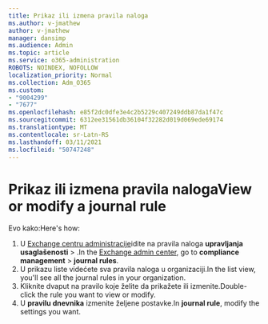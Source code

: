```yaml
---
title: Prikaz ili izmena pravila naloga
ms.author: v-jmathew
author: v-jmathew
manager: dansimp
ms.audience: Admin
ms.topic: article
ms.service: o365-administration
ROBOTS: NOINDEX, NOFOLLOW
localization_priority: Normal
ms.collection: Adm_O365
ms.custom:
- "9004299"
- "7677"
ms.openlocfilehash: e85f2dc0dfe3e4c2b5229c407249ddb87da1f47c
ms.sourcegitcommit: 6312ee31561db36104f32282d019d069ede69174
ms.translationtype: MT
ms.contentlocale: sr-Latn-RS
ms.lasthandoff: 03/11/2021
ms.locfileid: "50747248"
---
```

# <a name="view-or-modify-a-journal-rule"></a><span data-ttu-id="55a57-102">Prikaz ili izmena pravila naloga</span><span class="sxs-lookup"><span data-stu-id="55a57-102">View or modify a journal rule</span></span>

<span data-ttu-id="55a57-103">Evo kako:</span><span class="sxs-lookup"><span data-stu-id="55a57-103">Here's how:</span></span>

1. <span data-ttu-id="55a57-104">U [Exchange centru administracije](https://go.microsoft.com/fwlink/p/?linkid=2059104)idite na pravila naloga **upravljanja usaglašenosti**  >  .</span><span class="sxs-lookup"><span data-stu-id="55a57-104">In the [Exchange admin center](https://go.microsoft.com/fwlink/p/?linkid=2059104), go to **compliance management** > **journal rules**.</span></span>
2. <span data-ttu-id="55a57-105">U prikazu liste videćete sva pravila naloga u organizaciji.</span><span class="sxs-lookup"><span data-stu-id="55a57-105">In the list view, you'll see all the journal rules in your organization.</span></span>
3. <span data-ttu-id="55a57-106">Kliknite dvaput na pravilo koje želite da prikažete ili izmenite.</span><span class="sxs-lookup"><span data-stu-id="55a57-106">Double-click the rule you want to view or modify.</span></span>
4. <span data-ttu-id="55a57-107">U **pravilu dnevnika** izmenite željene postavke.</span><span class="sxs-lookup"><span data-stu-id="55a57-107">In **journal rule**, modify the settings you want.</span></span>
